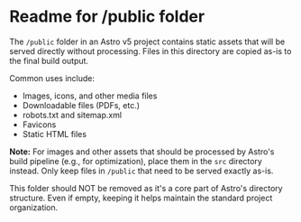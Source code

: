 # Readme for /public folder

The `/public` folder in an Astro v5 project contains static assets that will be served directly without processing. Files in this directory are copied as-is to the final build output.

Common uses include:
- Images, icons, and other media files
- Downloadable files (PDFs, etc.)
- robots.txt and sitemap.xml
- Favicons
- Static HTML files

**Note:** For images and other assets that should be processed by Astro's build pipeline (e.g., for optimization), place them in the `src` directory instead. Only keep files in `/public` that need to be served exactly as-is.

This folder should NOT be removed as it's a core part of Astro's directory structure. Even if empty, keeping it helps maintain the standard project organization.
